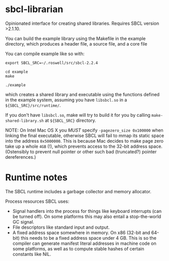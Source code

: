 # sbcl-librarian
Opinionated interface for creating shared libraries. Requires SBCL
version >2.1.10.

You can build the example library using the Makefile in the example
directory, which produces a header file, a source file, and a core
file

You can compile example like so with:

```
export SBCL_SRC=~/.roswell/src/sbcl-2.2.4

cd example
make

./example
```

which creates a shared library and executable using the functions
defined in the example system, assuming you have `libsbcl.so`
in a `${SBCL_SRC}/src/runtime/`.

If you don't have `libsbcl.so`, make will try to build it for you
by calling `make-shared-library.sh` at `${SBCL_SRC}` directory.

NOTE: On Intel Mac OS X you *MUST* specify `-pagezero_size 0x100000`
when linking the final executable, otherwise SBCL will fail to mmap
its static space into the address `0x5000000`. This is because Mac
decides to make page zero take up a whole `4GB` (!), which prevents
access to the 32-bit address space. (Ostensibly to prevent null
pointer or other such bad (truncated?) pointer dereferences.)

# Runtime notes
The SBCL runtime includes a garbage collector and memory allocator.

Process resources SBCL uses:
- Signal handlers into the process for things like keyboard interrupts
  (can be turned off). On some platforms this may also entail a
  stop-the-world GC signal.
- File descriptors like standard input and output.
- A fixed address space somewhere in memory. On x86 (32-bit and
  64-bit) this needs to be a fixed address space under 4 GB. This is
  so the compiler can generate manifest literal addresses in machine
  code on some platforms, as well as to compute stable hashes of
  certain constants like NIL.
